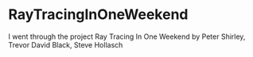# RayTracingInOneWeekend
I went through the project Ray Tracing In One Weekend by Peter Shirley, Trevor David Black, Steve Hollasch
